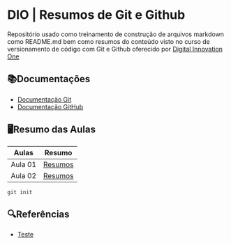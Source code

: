 
# DIO | Resumos de Git e Github

Repositório usado como treinamento de construção de arquivos markdown como README.md bem como resumos do conteúdo visto no curso de versionamento de código com Git e Github oferecido por [Digital Innovation One](https://www.dio.me/)

## 📚Documentações
- [Documentação Git](https://git-scm.com/doc)
- [Documentação GitHub](https://docs-github.com/)

## 🖥Resumo das Aulas

| Aulas | Resumo |
|-------|---------|
| Aula 01 | [Resumos](www.google.com)
| Aula 02 | [Resumos](www.google.com)

```
git init

```

## 🔍Referências
- [Teste](www.google.com)
